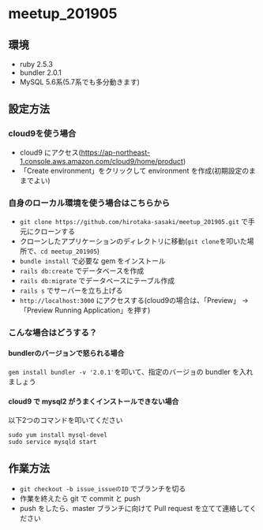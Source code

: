 # meetup_201905

## 環境
- ruby 2.5.3
- bundler 2.0.1
- MySQL 5.6系(5.7系でも多分動きます)

## 設定方法
### cloud9を使う場合
- cloud9 にアクセス(https://ap-northeast-1.console.aws.amazon.com/cloud9/home/product)
- 「Create environment」をクリックして environment を作成(初期設定のままでよい)

### 自身のローカル環境を使う場合はこちらから
- `git clone https://github.com/hirotaka-sasaki/meetup_201905.git` で手元にクローンする
- クローンしたアプリケーションのディレクトリに移動(`git clone`を叩いた場所で、`cd meetup_201905`)
- `bundle install` で必要な gem をインストール
- `rails db:create` でデータベースを作成
- `rails db:migrate` でデータベースにテーブル作成
- `rails s` でサーバーを立ち上げる
- `http://localhost:3000` にアクセスする(cloud9の場合は、「Preview」 → 「Preview Running Application」を押す)

### こんな場合はどうする？
#### bundlerのバージョンで怒られる場合
`gem install bundler -v '2.0.1'`を叩いて、指定のバージョの bundler を入れましょう
#### cloud9 で mysql2 がうまくインストールできない場合
以下2つのコマンドを叩いてください

```
sudo yum install mysql-devel
sudo service mysqld start
```

## 作業方法
- `git checkout -b issue_issueのID` でブランチを切る
- 作業を終えたら git で commit と push
- push をしたら、master ブランチに向けて Pull request を立てて連絡してください
